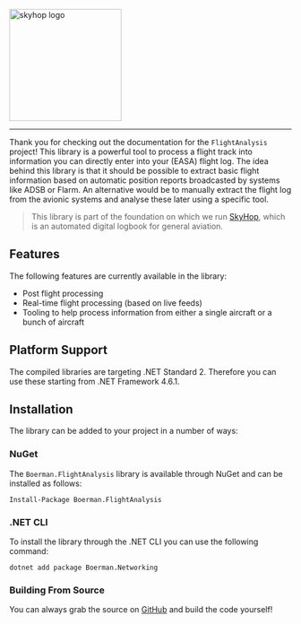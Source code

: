 <a href="https://skyhop.org"><img src="https://app.skyhop.org/assets/images/skyhop.svg" width=200 alt="skyhop logo" /></a>

----

Thank you for checking out the documentation for the `FlightAnalysis` project! This library is a powerful tool to process a flight track into information you can directly enter into your (EASA) flight log. The idea behind this library is that it should be possible to extract basic flight information based on automatic position reports broadcasted by systems like ADSB or Flarm. An alternative would be to manually extract the flight log from the avionic systems and analyse these later using a specific tool.

> This library is part of the foundation on which we run [SkyHop](https://skyhop.org), which is an automated digital logbook for general aviation.

## Features

The following features are currently available in the library:

* Post flight processing
* Real-time flight processing (based on live feeds)
* Tooling to help process information from either a single aircraft or a bunch of aircraft

## Platform Support

The compiled libraries are targeting .NET Standard 2. Therefore you can use these starting from .NET Framework 4.6.1.

## Installation

The library can be added to your project in a number of ways:

### NuGet

The `Boerman.FlightAnalysis` library is available through NuGet and can be installed as follows:

    Install-Package Boerman.FlightAnalysis

### .NET CLI

To install the library through the .NET CLI you can use the following command:

    dotnet add package Boerman.Networking

### Building From Source

You can always grab the source on [GitHub](https://github.com/SkyHop/FlightAnalysis) and build the code yourself!
